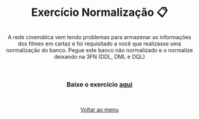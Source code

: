 # <p align="center"> Exercício Normalização 📋 </p>

<p align="center"> A rede cinemática vem tendo problemas para armazenar as informações dos filmes em cartaz e foi requisitado a você que realizasse uma normalização do banco. Pegue este banco não normalizado e o normalize deixando na 3FN (DDL, DML e DQL) </p>

&nbsp;
### <p align="center"> Baixe o exercicio  <a href="https://github.com/Marcaum04/Normalizacao-G2M/blob/main/Projeto_Normaliza%C3%A7%C3%A3o/Exerc%C3%ADcios/ExercicioNormalizacao.xlsx?raw=true">aqui</a> </p>

&nbsp;
<p align="center"> <a href="https://github.com/Marcaum04/Normalizacao-G2M/">Voltar ao menu</a> </p>

